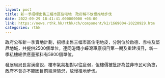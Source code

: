 ```yaml
---
layout: post
title: 新一季招標出售三幅市區住宅地　政府稱不放慢推地步伐
date: 2022-09-29 18:41:41.000000000 +08:00
link: https://news.rthk.hk/rthk/ch/component/k2/1669004-20220929.htm
categories: rthk
---
```


政府公布新一季賣地計劃，招標出售三幅市區住宅地皮，分別位於啟德、赤柱及堅尼地城，共提供2500個單位。連同港鐵小蠔灣車廠項目第一期及重建項目，新一季私樓總供應量預料有5900個單位。

發展局局長甯漢豪說，樓市氣氛相對以往疲弱，但樓價被批評為並非市民可負擔，政府不會亦不能因目前經濟情況，放慢推地步伐。
